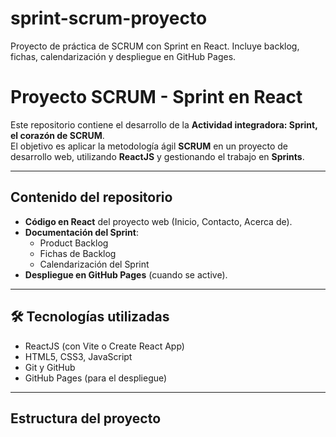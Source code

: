 # sprint-scrum-proyecto
Proyecto de práctica de SCRUM con Sprint en React.  Incluye backlog, fichas, calendarización y despliegue en GitHub Pages.

#  Proyecto SCRUM - Sprint en React

Este repositorio contiene el desarrollo de la **Actividad integradora: Sprint, el corazón de SCRUM**.  
El objetivo es aplicar la metodología ágil **SCRUM** en un proyecto de desarrollo web, utilizando **ReactJS** y gestionando el trabajo en **Sprints**.

---

##  Contenido del repositorio

- **Código en React** del proyecto web (Inicio, Contacto, Acerca de).
- **Documentación del Sprint**:
  - Product Backlog
  - Fichas de Backlog
  - Calendarización del Sprint
- **Despliegue en GitHub Pages** (cuando se active).

---

## 🛠 Tecnologías utilizadas

- ReactJS (con Vite o Create React App)
- HTML5, CSS3, JavaScript
- Git y GitHub
- GitHub Pages (para el despliegue)

---

##  Estructura del proyecto

